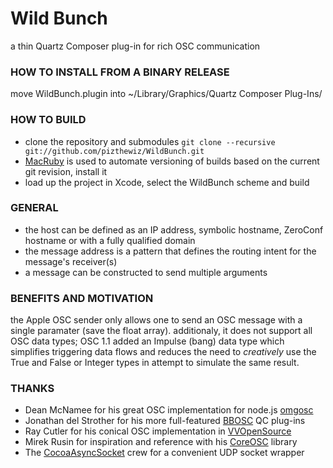 
# Wild Bunch
a thin Quartz Composer plug-in for rich OSC communication

### HOW TO INSTALL FROM A BINARY RELEASE
move WildBunch.plugin into ~/Library/Graphics/Quartz Composer Plug-Ins/

### HOW TO BUILD
- clone the repository and submodules `git clone --recursive git://github.com/pizthewiz/WildBunch.git`
- [MacRuby](http://www.macruby.org/) is used to automate versioning of builds based on the current git revision, install it
- load up the project in Xcode, select the WildBunch scheme and build

### GENERAL
- the host can be defined as an IP address, symbolic hostname, ZeroConf hostname or with a fully qualified domain
- the message address is a pattern that defines the routing intent for the message's receiver(s)
- a message can be constructed to send multiple arguments

### BENEFITS AND MOTIVATION
the Apple OSC sender only allows one to send an OSC message with a single paramater (save the float array). additionaly, it does not support all OSC data types; OSC 1.1 added an Impulse (bang) data type which simplifies triggering data flows and reduces the need to _creatively_ use the True and False or Integer types in attempt to simulate the same result.

### THANKS
- Dean McNamee for his great OSC implementation for node.js [omgosc](https://github.com/deanm/omgosc)
- Jonathan del Strother for his more full-featured [BBOSC](https://github.com/jdelStrother/BBOSC) QC plug-ins
- Ray Cutler for his conical OSC implementation in [VVOpenSource](http://code.google.com/p/vvopensource/)
- Mirek Rusin for inspiration and reference with his [CoreOSC](https://github.com/mirek/CoreOSC/) library
- The [CocoaAsyncSocket](https://github.com/robbiehanson/CocoaAsyncSocket) crew for a convenient UDP socket wrapper
